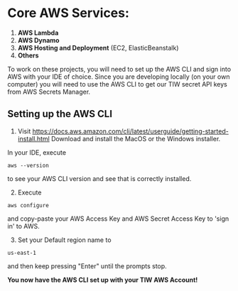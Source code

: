 # Core AWS Services:

1. **AWS Lambda**
2. **AWS Dynamo**
3. **AWS Hosting and Deployment** (EC2, ElasticBeanstalk)
4. **Others**

To work on these projects, you will need to set up the AWS CLI and sign into AWS with your IDE of choice. Since you are developing locally (on your own computer) you will need to use the AWS CLI to get our TIW secret API keys from AWS Secrets Manager.

## Setting up the AWS CLI

1. Visit https://docs.aws.amazon.com/cli/latest/userguide/getting-started-install.html
Download and install the MacOS or the Windows installer.

In your IDE, execute

```code
aws --version
```

to see your AWS CLI version and see that is correctly installed.

2. Execute
```code
aws configure
```
and copy-paste your AWS Access Key and AWS Secret Access Key to 'sign in' to AWS.

3. Set your Default region name to 
```code
us-east-1
```
and then keep pressing "Enter" until the prompts stop.

**You now have the AWS CLI set up with your TIW AWS Account!**

